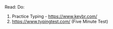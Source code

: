 Read:
Do:
1. Practice Typing - https://www.keybr.com/
2. https://www.typingtest.com/ (Five Minute Test)